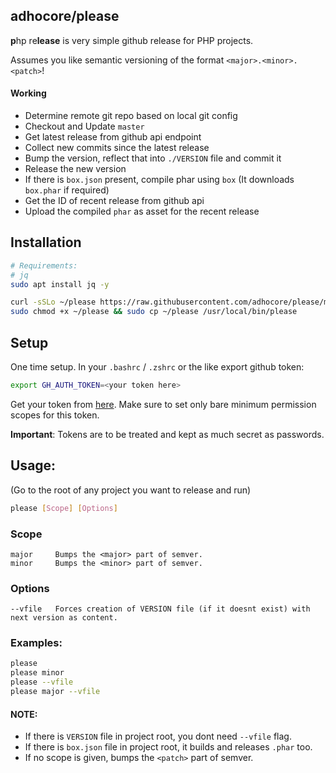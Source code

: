 ## adhocore/please

**p**hp re**lease** is very simple github release for PHP projects.

Assumes you like semantic versioning of the format `<major>.<minor>.<patch>`!

#### Working

- Determine remote git repo based on local git config
- Checkout and Update `master`
- Get latest release from github api endpoint
- Collect new commits since the latest release
- Bump the version, reflect that into `./VERSION` file and commit it
- Release the new version
- If there is `box.json` present, compile phar using `box`
  (It downloads `box.phar` if required)
- Get the ID of recent release from github api
- Upload the compiled `phar` as asset for the recent release

## Installation

```sh
# Requirements:
# jq
sudo apt install jq -y

curl -sSLo ~/please https://raw.githubusercontent.com/adhocore/please/master/please
sudo chmod +x ~/please && sudo cp ~/please /usr/local/bin/please
```

## Setup 

One time setup. In your `.bashrc` / `.zshrc` or the like export github token:

```sh 
export GH_AUTH_TOKEN=<your token here>
```

Get your token from [here](https://github.com/settings/tokens/new). 
Make sure to set only bare minimum permission scopes for this token.

**Important**: Tokens are to be treated and kept as much secret as passwords.

## Usage:

(Go to the root of any project you want to release and run)

```sh
please [Scope] [Options]
```
### Scope

```
major     Bumps the <major> part of semver.
minor     Bumps the <minor> part of semver.
```

### Options

```
--vfile   Forces creation of VERSION file (if it doesnt exist) with next version as content.
```

### Examples:

```sh
please
please minor
please --vfile
please major --vfile
```

#### NOTE:
- If there is `VERSION` file in project root, you dont need `--vfile` flag.
- If there is `box.json` file in project root, it builds and releases `.phar` too.
- If no scope is given, bumps the `<patch>` part of semver.
